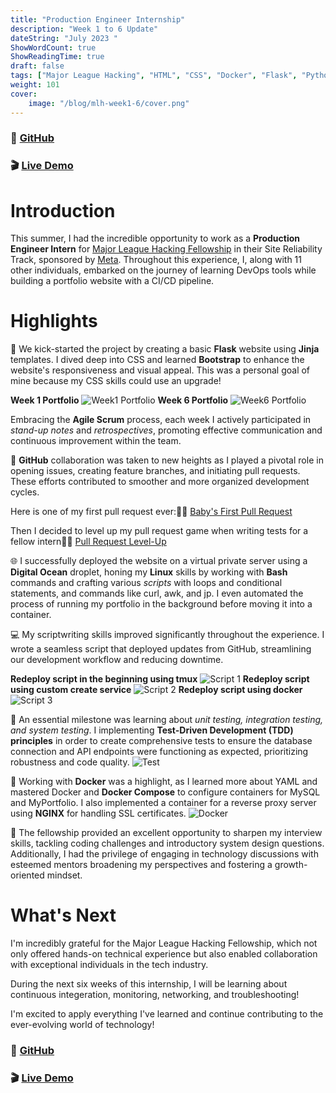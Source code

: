```yaml
---
title: "Production Engineer Internship"
description: "Week 1 to 6 Update"
dateString: "July 2023 "
ShowWordCount: true
ShowReadingTime: true
draft: false
tags: ["Major League Hacking", "HTML", "CSS", "Docker", "Flask", "Python", "Agile", "Testing", "Bash", "Digital Ocean", "NGINX", "Git","Meta","Bootstrap","Linux","Docker Compose","YAML","Jinja"]
weight: 101
cover:
    image: "/blog/mlh-week1-6/cover.png"
---
```

### 🔗 [GitHub](https://github.com/gabrielaliera/ProductionEngineer-portfolio)

### 🎬 [Live Demo](https://gabrielaliera.duckdns.org/)

# Introduction
This summer, I had the incredible opportunity to work as a **Production Engineer Intern** for [Major League Hacking Fellowship](https://fellowship.mlh.io/) in their Site Reliability Track, sponsored by [Meta](https://opensource.fb.com/partnerships/major-league-hacking/). Throughout this experience, I, along with 11 other individuals, embarked on the journey of learning DevOps tools while building a portfolio website with a CI/CD pipeline. 

# Highlights

🚀 We kick-started the project by creating a basic **Flask** website using **Jinja** templates. I dived deep into CSS and learned **Bootstrap** to enhance the website's responsiveness and visual appeal. This was a personal goal of mine because my CSS skills could use an upgrade! 

**Week 1 Portfolio**
![Week1 Portfolio](/blog/mlh-week1-6/start-portfolio.PNG)
**Week 6 Portfolio**
![Week6 Portfolio](/blog/mlh-week1-6/week6-portfolio.PNG)

Embracing the **Agile Scrum** process, each week I actively participated in *stand-up notes* and *retrospectives*, promoting effective communication and continuous improvement within the team.

🔧 **GitHub** collaboration was taken to new heights as I played a pivotal role in opening issues, creating feature branches, and initiating pull requests. These efforts contributed to smoother and more organized development cycles.

Here is one of my first pull request ever:👶🍼 [Baby's First Pull Request](https://github.com/gabrielaliera/MLH-portfolio/pull/17)

Then I decided to level up my pull request game when writing tests for a fellow intern💪🔥 [Pull Request Level-Up](https://github.com/OmarMacMa/portfolio/pull/9)

🌐 I successfully deployed the website on a virtual private server using a **Digital Ocean** droplet, honing my **Linux** skills by working with **Bash** commands and crafting various *scripts* with loops and conditional statements, and commands like curl, awk, and jp. I even automated the process of running my portfolio in the background before moving it into a container.

💻 My scriptwriting skills improved significantly throughout the experience. I wrote a seamless script that deployed updates from GitHub, streamlining our development workflow and reducing downtime.

**Redeploy script in the beginning using tmux**
![Script 1](/blog/mlh-week1-6/script2.PNG)
**Redeploy script using custom create service**
![Script 2](/blog/mlh-week1-6/script1.PNG)
**Redeploy script using docker** 
![Script 3](/blog/mlh-week1-6/script3.PNG)

🧪 An essential milestone was learning about *unit testing, integration testing, and system testing*. I implementing **Test-Driven Development (TDD) principles** in order to create comprehensive tests to ensure the database connection and API endpoints were functioning as expected, prioritizing robustness and code quality.
![Test](/blog/mlh-week1-6/test.PNG)

🐳 Working with **Docker** was a highlight, as I learned more about YAML and mastered Docker and **Docker Compose** to configure containers for MySQL and MyPortfolio. I also implemented a container for a reverse proxy server using **NGINX** for handling SSL certificates.
![Docker](/blog/mlh-week1-6/docker.PNG)

🎯 The fellowship provided an excellent opportunity to sharpen my interview skills, tackling coding challenges and introductory system design questions. Additionally, I had the privilege of engaging in technology discussions with esteemed mentors broadening my perspectives and fostering a growth-oriented mindset.

# What's Next
I'm incredibly grateful for the Major League Hacking Fellowship, which not only offered hands-on technical experience but also enabled collaboration with exceptional individuals in the tech industry. 

During the next six weeks of this internship, I will be learning about continuous integeration, monitoring, networking, and troubleshooting! 

I'm excited to apply everything I've learned and continue contributing to the ever-evolving world of technology! 

### 🔗 [GitHub](https://github.com/gabrielaliera/ProductionEngineer-portfolio) 
### 🎬 [Live Demo](https://gabrielaliera.duckdns.org/)